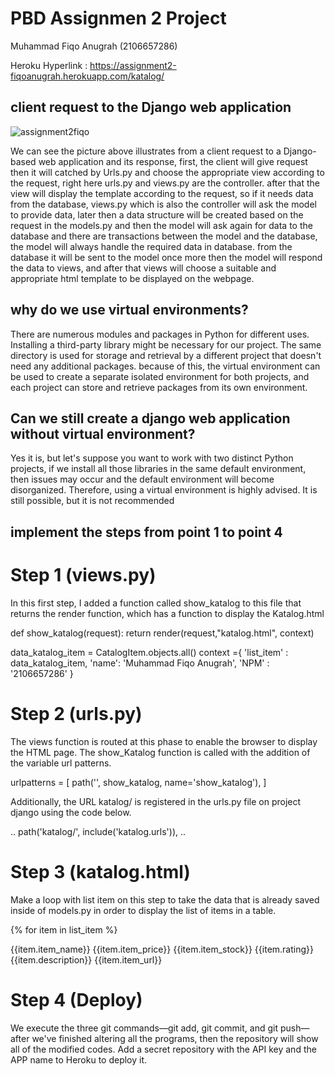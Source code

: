 # PBD Assignmen 2 Project
Muhammad Fiqo Anugrah (2106657286)

Heroku Hyperlink : https://assignment2-fiqoanugrah.herokuapp.com/katalog/

## client request to the Django web application

![assignment2fiqo](https://user-images.githubusercontent.com/87713462/190283875-14bde0a5-1496-47dc-aa7b-ff3a03da4a4c.png)

We can see the picture above illustrates from a client request to a Django-based web application and its response, first, the client will give request then it will catched by Urls.py and choose the appropriate view according to the request, right here urls.py and views.py are the controller. 
after that the view will display the template according to the request, so if it needs data from the database, views.py which is also the controller will ask the model to provide data, later then a data structure will be created based on the request in the models.py and then the model will ask again for data to the database and there are transactions between the model and the database, the model will always handle the required data in database. from the database it will be sent to the model once more then the model will respond the data to views, and after that views will choose a suitable and appropriate html template to be displayed on the webpage.

## why do we use virtual environments?

There are numerous modules and packages in Python for different uses. Installing a third-party library might be necessary for our project. The same directory is used for storage and retrieval by a different project that doesn't need any additional packages. because of this, the virtual environment can be used to create a separate isolated environment for both projects, and each project can store and retrieve packages from its own environment.

## Can we still create a django web application without virtual environment?

Yes it is, but let's suppose you want to work with two distinct Python projects, if we install all those libraries in the same default environment, then issues may occur and the default environment will become disorganized. Therefore, using a virtual environment is highly advised. It is still possible, but it is not recommended

## implement the steps from point 1 to point 4

# Step 1 (views.py)

In this first step, I added a function called show_katalog to this file that returns the render function, which has a function to display the Katalog.html

 def show_katalog(request):
   return render(request,"katalog.html", context)

data_katalog_item = CatalogItem.objects.all()
context ={
    'list_item' : data_katalog_item,
    'name': 'Muhammad Fiqo Anugrah',
    'NPM' : '2106657286'
}

# Step 2 (urls.py)

The views function is routed at this phase to enable the browser to display the HTML page. The show_Katalog function is called with the addition of the variable url patterns.

urlpatterns = [
   path('', show_katalog, name='show_katalog'),
]

Additionally, the URL katalog/ is registered in the urls.py file on project django using the code below.

..
path('katalog/', include('katalog.urls')),
..

# Step 3 (katalog.html)

Make a loop with list item on this step to take the data that is already saved inside of models.py in order to display the list of items in a table.

{% for item in list_item %}
   <tr>
     <th>{{item.item_name}}</th>
     <th>{{item.item_price}}</th>
     <th>{{item.item_stock}}</th>
     <th>{{item.rating}}</th>
     <th>{{item.description}}</th>
     <th>{{item.item_url}}</th>
   </tr>
   
# Step 4 (Deploy)

We execute the three git commands—git add, git commit, and git push—after we've finished altering all the programs, then the repository will show all of the modified codes. Add a secret repository with the API key and the APP name to Heroku to deploy it.

